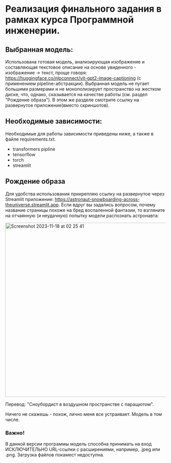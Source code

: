 # Реализация финального задания в рамках курса Программной инженерии.
## Выбранная модель: 
 Использована готовая модель, анализирующая изображение и составляющая текстовое описание на основе увиденного - изображение -> текст, проще говоря: https://huggingface.co/nlpconnect/vit-gpt2-image-captioning (с применением pipeline-абстракции).
Выбранная модель не пугает большими размерами и не монополизирует пространство на жестком диске, что, однако, сказывается на качестве работы (см. раздел "Рождение образа"). В этом же разделе смотрите ссылку на развернутое приложение(вместо скриншотов).

## Необходимые зависимости:
 Необходимые для работы зависимости приведены ниже, а также в файле requirements.txt.
- transformers pipline 
- tensorflow
- torch
- streamlit

## Рождение образа
 Для удобства использования прикрепляю ссылку на развернутое через Streamlit приложение: https://astronaut-snowboarding-across-theuniverse.streamlit.app.
Если вдруг вы задались вопросом, почему название страницы похоже на бред воспаленной фантазии, то взгляните на отчаянную (и неудачную) попытку модели распознать астронавта:

<img width="545" alt="Screenshot 2023-11-18 at 02 25 41" src="https://github.com/MD-Daniel99/Prog_Engineering/assets/74740765/e3c96857-0a4a-47bf-9edb-25e2191474d6">

Перевод: "Сноубордист в воздушном пространстве с паращютом".                                                                      

Ничего не скажешь - похож, лично меня все устраивает. Модель в том числе.

### Важно!
В данной версии программы модель способна принимать на вход ИСКЛЮЧИТЕЛЬНО URL-ссылки с расширениями, например, .jpeg или .png. Загрузка файлов покамест недоступна.


